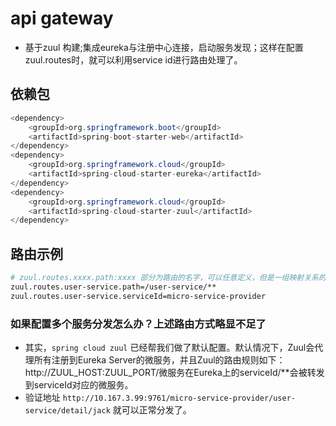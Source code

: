 # api gateway
* 基于zuul 构建;集成eureka与注册中心连接，启动服务发现；这样在配置zuul.routes时，就可以利用service id进行路由处理了。

## 依赖包
```java
<dependency>
    <groupId>org.springframework.boot</groupId>
    <artifactId>spring-boot-starter-web</artifactId>
</dependency>
<dependency>
    <groupId>org.springframework.cloud</groupId>
    <artifactId>spring-cloud-starter-eureka</artifactId>
</dependency>
<dependency>
    <groupId>org.springframework.cloud</groupId>
    <artifactId>spring-cloud-starter-zuul</artifactId>
</dependency>
```

## 路由示例
```bash
# zuul.routes.xxxx.path:xxxx 部分为路由的名字，可以任意定义，但是一组映射关系的path和url要相同，下面讲serviceId时候也是如此。
zuul.routes.user-service.path=/user-service/**
zuul.routes.user-service.serviceId=micro-service-provider
```
### 如果配置多个服务分发怎么办？上述路由方式略显不足了
* 其实，`spring cloud zuul` 已经帮我们做了默认配置。默认情况下，Zuul会代理所有注册到Eureka Server的微服务，并且Zuul的路由规则如下：http://ZUUL_HOST:ZUUL_PORT/微服务在Eureka上的serviceId/**会被转发到serviceId对应的微服务。
* 验证地址 `http://10.167.3.99:9761/micro-service-provider/user-service/detail/jack` 就可以正常分发了。
